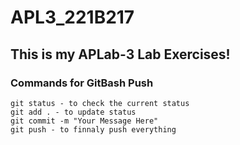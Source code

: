 # APL3_221B217

## This is my APLab-3 Lab Exercises!

### Commands for GitBash Push

```cd - to change directory
git status - to check the current status
git add . - to update status
git commit -m "Your Message Here"
git push - to finnaly push everything
```